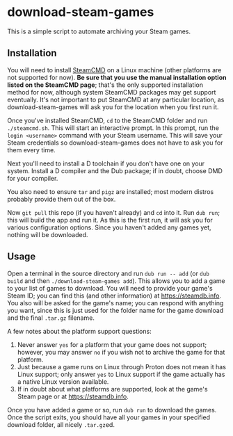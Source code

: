 # download-steam-games

This is a simple script to automate archiving your Steam games.

## Installation

You will need to install [SteamCMD](https://developer.valvesoftware.com/wiki/SteamCMD) on a Linux
machine (other platforms are not supported for now). **Be sure that you use the manual installation
option listed on the SteamCMD page**; that's the only supported installation method for now, although
system SteamCMD packages may get support eventually. It's not important to put SteamCMD at any particular
location, as download-steam-games will ask you for the location when you first run it.

Once you've installed SteamCMD, `cd` to the SteamCMD folder and run `./steamcmd.sh`. This will start
an interactive prompt. In this prompt, run the `login <username>` command with your Steam username. This
will save your Steam credentials so download-steam-games does not have to ask you for them every time.

Next you'll need to install a D toolchain if you don't have one on your system. Install a D compiler and
the Dub package; if in doubt, choose DMD for your compiler.

You also need to ensure `tar` and `pigz` are installed; most modern distros probably provide them
out of the box.

Now `git pull` this repo (if you haven't already) and `cd` into it. Run `dub run`; this will build the app
and run it. As this is the first run, it will ask you for various configuration options. Since you haven't
added any games yet, nothing will be downloaded.

## Usage

Open a terminal in the source directory and run `dub run -- add` (or `dub build` and then `./download-steam-games add`).
This allows you to add a game to your list of games to download. You will need to provide your game's Steam ID; you can
find this (and other information) at https://steamdb.info. You also will be asked for the game's name; you can respond
with anything you want, since this is just used for the folder name for the game download and the final `.tar.gz` filename.

A few notes about the platform support questions:

1. Never answer `yes` for a platform that your game does not support; however, you may answer `no` if
   you wish not to archive the game for that platform.
2. Just because a game runs on Linux through Proton does not mean it has Linux support; only answer `yes`
   to Linux support if the game actually has a native Linux version available.
3. If in doubt about what platforms are supported, look at the game's Steam page or at https://steamdb.info.

Once you have added a game or so, run `dub run` to download the games. Once the script exits, you should have
all your games in your specified download folder, all nicely `.tar.gz`ed.
